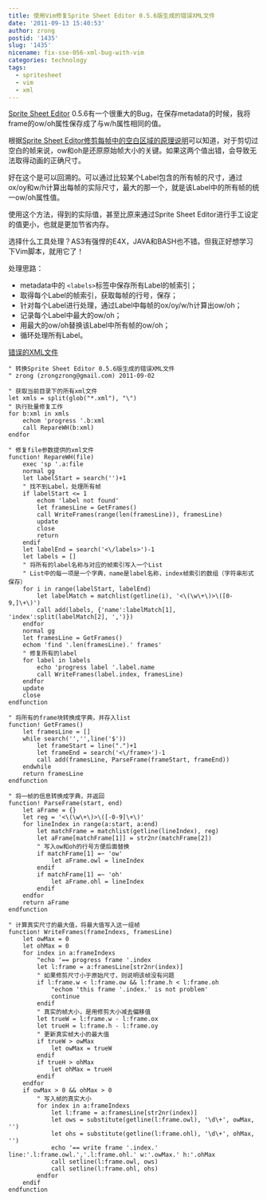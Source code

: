 ```yaml
---
title: 使用Vim修复Sprite Sheet Editor 0.5.6版生成的错误XML文件
date: '2011-09-13 15:40:53'
author: zrong
postid: '1435'
slug: '1435'
nicename: fix-sse-056-xml-bug-with-vim
categories: technology
tags:
  - spritesheet
  - vim
  - xml
---
```


[Sprite Sheet Editor](http://zengrong.net/sprite_sheet_editor) 0.5.6有一个很重大的Bug，在保存metadata的时候，我将frame的ow/oh属性保存成了与w/h属性相同的值。

根据[Sprite Sheet Editor修剪每帧中的空白区域的原理说明](http://blog.zengrong.net/post/1431.html)可以知道，对于剪切过空白的帧来说，ow和oh是还原原始帧大小的关键。如果这两个值出错，会导致无法取得动画的正确尺寸。

好在这个是可以回溯的。可以通过比较某个Label包含的所有帧的尺寸，通过ox/oy和w/h计算出每帧的实际尺寸，最大的那一个，就是该Label中的所有帧的统一ow/oh属性值。

使用这个方法，得到的实际值，甚至比原来通过Sprite Sheet Editor进行手工设定的值更小，也就是更加节省内存。

选择什么工具处理？AS3有强悍的E4X，JAVA和BASH也不错。但我正好想学习下Vim脚本，就用它了！

处理思路：<!--more-->

-   metadata中的 `<labels>`标签中保存所有Label的帧索引；
-   取得每个Label的帧索引，获取每帧的行号，保存；
-   针对每个Label进行处理，通过Label中每帧的ox/oy/w/h计算出ow/oh；
-   记录每个Label中最大的ow/oh；
-   用最大的ow/oh替换该Label中所有帧的ow/oh；
-   循环处理所有Label。

[错误的XML文件](https://raw.github.com/wiki/zrong/sprite_sheet_editor/assets/001.xml)

``` VIM
" 转换Sprite Sheet Editor 0.5.6版生成的错误XML文件
" zrong (zrongzrong@gmail.com) 2011-09-02

" 获取当前目录下的所有xml文件
let xmls = split(glob("*.xml"), "\")
" 执行批量修复工作
for b:xml in xmls
    echom 'progress '.b:xml
    call RepareWH(b:xml)
endfor

" 修复file参数提供的xml文件
function! RepareWH(file)
    exec 'sp '.a:file
    normal gg
    let labelStart = search('')+1
    " 找不到Label，处理所有帧
    if labelStart <= 1
        echom 'label not found'
        let framesLine = GetFrames()
        call WriteFrames(range(len(framesLine)), framesLine)
        update
        close
        return
    endif
    let labelEnd = search('<\/labels>')-1
    let labels = []
    " 将所有的label名称与对应的帧索引写入一个List
    " List中的每一项是一个字典，name是label名称，index帧索引的数组（字符串形式保存）
    for i in range(labelStart, labelEnd)
        let labelMatch = matchlist(getline(i), '<\(\w\+\)>\([0-9,]\+\)')
        call add(labels, {'name':labelMatch[1], 'index':split(labelMatch[2], ',')})
    endfor
    normal gg
    let framesLine = GetFrames()
    echom 'find '.len(framesLine).' frames'
    " 修复所有的label
    for label in labels
        echo 'progress label '.label.name
        call WriteFrames(label.index, framesLine)
    endfor
    update
    close
endfunction

" 将所有的frame块转换成字典，并存入list
function! GetFrames()
    let framesLine = []
    while search('','',line('$'))
        let frameStart = line(".")+1
        let frameEnd = search('<\/frame>')-1
        call add(framesLine, ParseFrame(frameStart, frameEnd))
    endwhile
    return framesLine
endfunction

" 将一帧的信息转换成字典，并返回
function! ParseFrame(start, end)
    let aFrame = {}
    let reg = '<\(\w\+\)>\([-0-9]\+\)'
    for lineIndex in range(a:start, a:end)
        let matchFrame = matchlist(getline(lineIndex), reg)
        let aFrame[matchFrame[1]] = str2nr(matchFrame[2])
        " 写入ow和oh的行号方便后面替换
        if matchFrame[1] =~ 'ow'
            let aFrame.owl = lineIndex
        endif
        if matchFrame[1] =~ 'oh'
            let aFrame.ohl = lineIndex
        endif
    endfor
    return aFrame
endfunction

" 计算真实尺寸的最大值，将最大值写入这一组帧
function! WriteFrames(frameIndexs, framesLine)
    let owMax = 0
    let ohMax = 0
    for index in a:frameIndexs
        "echo '== progress frame '.index
        let l:frame = a:framesLine[str2nr(index)]
        " 如果修剪尺寸小于原始尺寸，则说明该帧没有问题
        if l:frame.w < l:frame.ow && l:frame.h < l:frame.oh
            "echom 'this frame '.index.' is not problem'
            continue
        endif
        " 真实的帧大小，是用修剪大小减去偏移值
        let trueW = l:frame.w - l:frame.ox
        let trueH = l:frame.h - l:frame.oy
        " 更新真实帧大小的最大值
        if trueW > owMax
            let owMax = trueW
        endif
        if trueH > ohMax
            let ohMax = trueH
        endif
    endfor
    if owMax > 0 && ohMax > 0
        " 写入帧的真实大小
        for index in a:frameIndexs
            let l:frame = a:framesLine[str2nr(index)]
            let ows = substitute(getline(l:frame.owl), '\d\+', owMax, '')
            let ohs = substitute(getline(l:frame.ohl), '\d\+', ohMax, '')
            echo '== write frame '.index.' line:'.l:frame.owl.','.l:frame.ohl.' w:'.owMax.' h:'.ohMax
            call setline(l:frame.owl, ows)
            call setline(l:frame.ohl, ohs)
        endfor
    endif
endfunction
```
